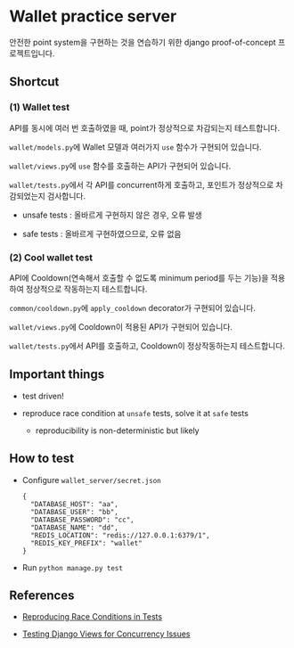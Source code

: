 # Wallet practice server #

안전한 point system을 구현하는 것을 연습하기 위한 django proof-of-concept 프로젝트입니다.

## Shortcut ##

### (1) Wallet test ###

API를 동시에 여러 번 호출하였을 때, point가 정상적으로 차감되는지 테스트합니다.

`wallet/models.py`에 Wallet 모델과 여러가지 `use` 함수가 구현되어 있습니다.

`wallet/views.py`에 `use` 함수를 호출하는 API가 구현되어 있습니다.

`wallet/tests.py`에서 각 API를 concurrent하게 호출하고, 포인트가 정상적으로 차감되었는지 검사합니다.

- unsafe tests : 올바르게 구현하지 않은 경우, 오류 발생

- safe tests : 올바르게 구현하였으므로, 오류 없음

### (2) Cool wallet test ###

API에 Cooldown(연속해서 호출할 수 없도록 minimum period를 두는 기능)을 적용하여 정상적으로 작동하는지 테스트합니다.

`common/cooldown.py`에 `apply_cooldown` decorator가 구현되어 있습니다.

`wallet/views.py`에 Cooldown이 적용된 API가 구현되어 있습니다.

`wallet/tests.py`에서 API를 호출하고, Cooldown이 정상작동하는지 테스트합니다.

## Important things ##

- test driven!

- reproduce race condition at `unsafe` tests, solve it at `safe` tests

  - reproducibility is non-deterministic but likely

## How to test ##

- Configure `wallet_server/secret.json`

  ```
  {
    "DATABASE_HOST": "aa",
    "DATABASE_USER": "bb",
    "DATABASE_PASSWORD": "cc",
    "DATABASE_NAME": "dd",
    "REDIS_LOCATION": "redis://127.0.0.1:6379/1",
    "REDIS_KEY_PREFIX": "wallet"
  }
  ```

- Run `python manage.py test`

## References ##

- [Reproducing Race Conditions in Tests](http://www.informit.com/articles/article.aspx?p=1882162)

- [Testing Django Views for Concurrency Issues](https://www.caktusgroup.com/blog/2009/05/26/testing-django-views-for-concurrency-issues/)
